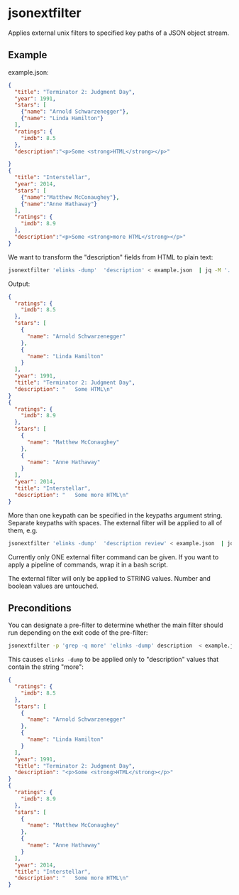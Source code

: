 # jsonextfilter

Applies external unix filters to specified key paths of a JSON object stream.

## Example

example.json:

```json
{
  "title": "Terminator 2: Judgment Day",
  "year": 1991,
  "stars": [
    {"name": "Arnold Schwarzenegger"},
    {"name": "Linda Hamilton"}
  ],
  "ratings": {
    "imdb": 8.5
  },
  "description":"<p>Some <strong>HTML</strong></p>"

}
{
  "title": "Interstellar",
  "year": 2014,
  "stars": [
    {"name":"Matthew McConaughey"},
    {"name":"Anne Hathaway"}
  ],
  "ratings": {
    "imdb": 8.9
  },
  "description":"<p>Some <strong>more HTML</strong></p>"
}
```

We want to transform the "description" fields from HTML to plain text:

```bash
jsonextfilter 'elinks -dump'  'description' < example.json  | jq -M '.' 
```

Output:

```json
{
  "ratings": {
    "imdb": 8.5
  },
  "stars": [
    {
      "name": "Arnold Schwarzenegger"
    },
    {
      "name": "Linda Hamilton"
    }
  ],
  "year": 1991,
  "title": "Terminator 2: Judgment Day",
  "description": "   Some HTML\n"
}
{
  "ratings": {
    "imdb": 8.9
  },
  "stars": [
    {
      "name": "Matthew McConaughey"
    },
    {
      "name": "Anne Hathaway"
    }
  ],
  "year": 2014,
  "title": "Interstellar",
  "description": "   Some more HTML\n"
}
```

More than one keypath can be specified in the keypaths argument string. Separate keypaths with spaces. The external filter will be applied to all of them, e.g.

```bash
jsonextfilter 'elinks -dump'  'description review' < example.json  | jq -M '.' 
```

Currently only ONE external filter command can be given. If you want to apply a pipeline of commands, wrap it in a bash script.

The external filter will only be applied to STRING values. Number and boolean values are untouched.

## Preconditions

You can designate a pre-filter to determine whether the main filter should run
depending on the exit code of the pre-filter:

```bash
jsonextfilter -p 'grep -q more' 'elinks -dump' description  < example.json   | jq '.' -M
```

This causes `elinks -dump` to be applied only to "description" values that contain the string "more":

```json
{
  "ratings": {
    "imdb": 8.5
  },
  "stars": [
    {
      "name": "Arnold Schwarzenegger"
    },
    {
      "name": "Linda Hamilton"
    }
  ],
  "year": 1991,
  "title": "Terminator 2: Judgment Day",
  "description": "<p>Some <strong>HTML</strong></p>"
}
{
  "ratings": {
    "imdb": 8.9
  },
  "stars": [
    {
      "name": "Matthew McConaughey"
    },
    {
      "name": "Anne Hathaway"
    }
  ],
  "year": 2014,
  "title": "Interstellar",
  "description": "   Some more HTML\n"
}
```

